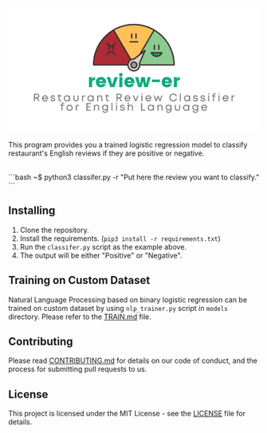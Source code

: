 <p align="center">
  <img src="docs/banner-x2.png">
</p>

This program provides you a trained logistic regression model to classify restaurant's English reviews if they are positive or negative.

<br>
```bash
~$ python3 classifer.py -r "Put here the review you want to classify."
```

## Installing
1. Clone the repository.
2. Install the requirements. (`pip3 install -r requirements.txt`)
3. Run the `classifer.py` script as the example above.
4. The output will be either "Positive" or "Negative".

## Training on Custom Dataset
Natural Language Processing based on binary logistic regression can be trained on custom dataset by using `nlp_trainer.py` script in `models` directory. Please refer to the [TRAIN.md](docs/train.md) file.

## Contributing
Please read [CONTRIBUTING.md](docs/CONTRIBUTING.md) for details on our code of conduct, and the process for submitting pull requests to us.

## License
This project is licensed under the MIT License - see the [LICENSE](docs/LICENSE) file for details.
